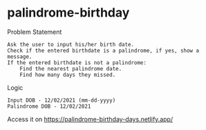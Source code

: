 # palindrome-birthday

Problem Statement

    Ask the user to input his/her birth date.
    Check if the entered birthdate is a palindrome, if yes, show a message.
    If the entered birthdate is not a palindrome:
        Find the nearest palindrome date.
        Find how many days they missed.

Logic

    Input DOB - 12/02/2021 (mm-dd-yyyy)
    Palindrome DOB - 12/02/2021

Access it on https://palindrome-birthday-days.netlify.app/
